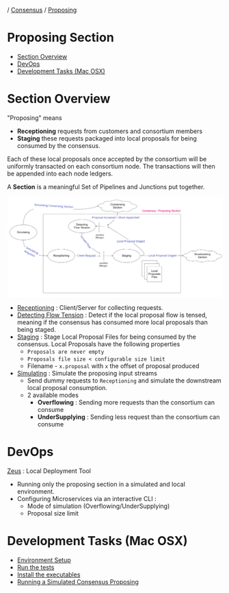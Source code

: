 / [Consensus](https://github.com/dolla-consortium/consensus) / [Proposing](#proposing-section)
# Proposing Section

- [Section Overview](#section-overview)
- [DevOps](#devops)
- [Development Tasks (Mac OSX)](#development-tasks-mac-osx)


# Section Overview

"Proposing" means
- **Receptioning** requests from customers and consortium members
- **Staging** these requests packaged into local proposals for being consumed by the consensus.

Each of these local proposals once accepted by the consortium will be uniformly transacted on each consortium node.
The transactions will then be appended into each node ledgers.

A **Section** is a meaningful Set of Pipelines and Junctions put together.

![proposing-overview](documentation/media/proposing-overview.png)

- [Receptioning](/packages/receptioning) : Client/Server for collecting requests.
- [Detecting Flow Tension](/packages/detecting-tension) : Detect if the local proposal flow is tensed, meaning if the consensus has consumed more local proposals than being staged.
- [Staging](/packages/staging) : Stage Local Proposal Files for being consumed by the consensus. Local Proposals have the following properties
  - `Proposals are never empty`
  - `Proposals file size < configurable size limit`
  - Filename - `x.proposal` with `x` the offset of proposal produced
- [Simulating](/packages/simulating) : Simulate the proposing input streams
  - Send dummy requests to `Receptioning` and simulate the downstream local proposal consumption.
  - 2 available modes
    - **Overflowing** : Sending more requests than the consortium can consume
    - **UnderSupplying** : Sending less request than the consortium can consume

# DevOps

[Zeus](/packages/zeus) : Local Deployment Tool
- Running only the proposing section in a simulated and local environment.
- Configuring Microservices via an interactive CLI :
  - Mode of simulation (Overflowing/UnderSupplying)
  - Proposal size limit

# Development Tasks (Mac OSX)

- [Environment Setup](documentation/development-task.md#environment-setup)
- [Run the tests](documentation/development-task.md#run-the-tests)
- [Install the executables](documentation/development-task.md#install-the-executables)
- [Running a Simulated Consensus Proposing](documentation/development-task.md#running-a-simulated-consensus-proposing)